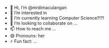 - 👋 Hi, I’m @mrdimaculangan
- 👀 I’m interested in 
- 🌱 I’m currently learning Computer Science?!?! 
- 💞️ I’m looking to collaborate on ...
- 📫 How to reach me ...
- 😄 Pronouns: her
- ⚡ Fun fact: ...

<!---
mrdimaculangan/mrdimaculangan is a ✨ special ✨ repository because its `README.md` (this file) appears on your GitHub profile.
You can click the Preview link to take a look at your changes.
--->
